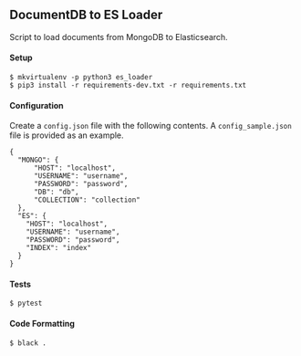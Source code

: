 ## DocumentDB to ES Loader

Script to load documents from MongoDB to Elasticsearch.

#### Setup

```
$ mkvirtualenv -p python3 es_loader
$ pip3 install -r requirements-dev.txt -r requirements.txt
```
#### Configuration

Create a `config.json` file with the following contents. A `config_sample.json` file is provided as an example. 

```
{
  "MONGO": {
      "HOST": "localhost",
      "USERNAME": "username",
      "PASSWORD": "password",
      "DB": "db",
      "COLLECTION": "collection"
  },
  "ES": {
    "HOST": "localhost",
    "USERNAME": "username",
    "PASSWORD": "password",
    "INDEX": "index"
  }
}
```

#### Tests

```
$ pytest
```

#### Code Formatting

```
$ black .
```
